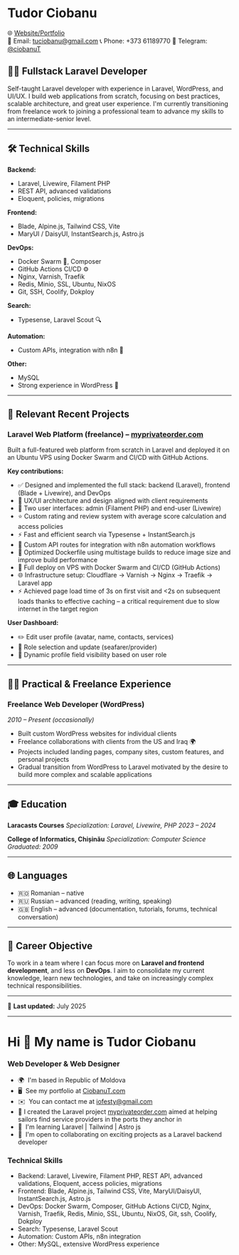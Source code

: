 # **Tudor Ciobanu**

🌐 [Website/Portfolio](https://ciobanut.com)<br/>
📧 Email: [tuciobanu@gmail.com](mailto:tuciobanu@gmail.com)
📞 Phone: +373 61189770
💬 Telegram: [@ciobanuT](https://t.me/ciobanuT)

## 👨‍💻 Fullstack Laravel Developer

Self-taught Laravel developer with experience in Laravel, WordPress, and UI/UX. I build web applications from scratch, focusing on best practices, scalable architecture, and great user experience. I'm currently transitioning from freelance work to joining a professional team to advance my skills to an intermediate-senior level.

---

## 🛠️ Technical Skills

**Backend:**

* Laravel, Livewire, Filament PHP
* REST API, advanced validations
* Eloquent, policies, migrations

**Frontend:**

* Blade, Alpine.js, Tailwind CSS, Vite
* MaryUI / DaisyUI, InstantSearch.js, Astro.js

**DevOps:**

* Docker Swarm 🐳, Composer
* GitHub Actions CI/CD ⚙️
* Nginx, Varnish, Traefik
* Redis, Minio, SSL, Ubuntu, NixOS
* Git, SSH, Coolify, Dokploy

**Search:**

* Typesense, Laravel Scout 🔍

**Automation:**

* Custom APIs, integration with n8n 🤖

**Other:**

* MySQL
* Strong experience in WordPress 📝

---

## 📌 Relevant Recent Projects

### **Laravel Web Platform (freelance)** – [myprivateorder.com](https://myprivateorder.com)

Built a full-featured web platform from scratch in Laravel and deployed it on an Ubuntu VPS using Docker Swarm and CI/CD with GitHub Actions.

**Key contributions:**

* ✅ Designed and implemented the full stack: backend (Laravel), frontend (Blade + Livewire), and DevOps
* 🧠 UX/UI architecture and design aligned with client requirements
* 👥 Two user interfaces: admin (Filament PHP) and end-user (Livewire)
* ⭐ Custom rating and review system with average score calculation and access policies
* ⚡️ Fast and efficient search via Typesense + InstantSearch.js
* 🔗 Custom API routes for integration with n8n automation workflows
* 🐳 Optimized Dockerfile using multistage builds to reduce image size and improve build performance
* 🚀 Full deploy on VPS with Docker Swarm and CI/CD (GitHub Actions)
* 🌐 Infrastructure setup: Cloudflare → Varnish → Nginx → Traefik → Laravel app
* ⚡ Achieved page load time of 3s on first visit and <2s on subsequent loads thanks to effective caching – a critical requirement due to slow internet in the target region

**User Dashboard:**

* ✏️ Edit user profile (avatar, name, contacts, services)
* 🔄 Role selection and update (seafarer/provider)
* 🎯 Dynamic profile field visibility based on user role

---

## 🧑‍🏭 Practical & Freelance Experience

### **Freelance Web Developer (WordPress)**

*2010 – Present (occasionally)*

* Built custom WordPress websites for individual clients
* Freelance collaborations with clients from the US and Iraq 🌍
* Projects included landing pages, company sites, custom features, and personal projects
* Gradual transition from WordPress to Laravel motivated by the desire to build more complex and scalable applications

---

## 🎓 Education

**Laracasts Courses**
*Specialization: Laravel, Livewire, PHP*
*2023 – 2024*

**College of Informatics, Chișinău**
*Specialization: Computer Science*
*Graduated: 2009*

---

## 🌐 Languages

* 🇷🇴 Romanian – native
* 🇷🇺 Russian – advanced (reading, writing, speaking)
* 🇬🇧 English – advanced (documentation, tutorials, forums, technical conversation)

---

## 🎯 Career Objective

To work in a team where I can focus more on **Laravel and frontend development**, and less on **DevOps**. I aim to consolidate my current knowledge, learn new technologies, and take on increasingly complex technical responsibilities.

---

📅 **Last updated:** July 2025

---




Hi 👋 My name is Tudor Ciobanu
==============================

### Web Developer & Web Designer

* 🌍  I'm based in Republic of Moldova
* 🖥️  See my portfolio at [CiobanuT.com](https://CiobanuT.com)
* ✉️  You can contact me at [iofesty@gmail.com](mailto:iofesty@gmail.com)
* 🚀  I created the Laravel project [myprivateorder.com](https://myprivateorder.com/) aimed at helping sailors find service providers in the ports they anchor in
* 🧠  I'm learning Laravel | Tailwind | Astro js
* 🤝  I'm open to collaborating on exciting projects as a Laravel backend developer

### Technical Skills
* Backend: Laravel, Livewire, Filament PHP, REST API, advanced validations, Eloquent, access policies, migrations
* Frontend: Blade, Alpine.js, Tailwind CSS, Vite, MaryUI/DaisyUI, InstantSearch.js, Astro.js
* DevOps: Docker Swarm, Composer, GitHub Actions CI/CD, Nginx, Varnish, Traefik, Redis, Minio, SSL, Ubuntu, NixOS, Git, ssh, Coolify, Dokploy
* Search: Typesense, Laravel Scout
* Automation: Custom APIs, n8n integration
* Other: MySQL, extensive WordPress experience
